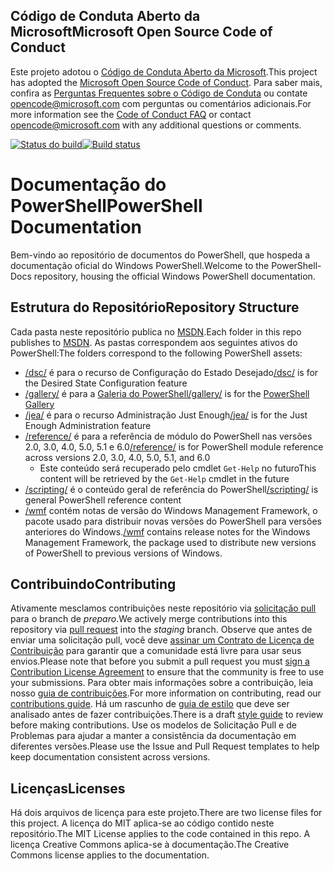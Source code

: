 ## <a name="microsoft-open-source-code-of-conduct"></a><span data-ttu-id="9946b-101">Código de Conduta Aberto da Microsoft</span><span class="sxs-lookup"><span data-stu-id="9946b-101">Microsoft Open Source Code of Conduct</span></span>

<span data-ttu-id="9946b-102">Este projeto adotou o [Código de Conduta Aberto da Microsoft](https://opensource.microsoft.com/codeofconduct/).</span><span class="sxs-lookup"><span data-stu-id="9946b-102">This project has adopted the [Microsoft Open Source Code of Conduct](https://opensource.microsoft.com/codeofconduct/).</span></span>
<span data-ttu-id="9946b-103">Para saber mais, confira as [Perguntas Frequentes sobre o Código de Conduta](https://opensource.microsoft.com/codeofconduct/faq/) ou contate [opencode@microsoft.com](mailto:opencode@microsoft.com) com perguntas ou comentários adicionais.</span><span class="sxs-lookup"><span data-stu-id="9946b-103">For more information see the [Code of Conduct FAQ](https://opensource.microsoft.com/codeofconduct/faq/) or contact [opencode@microsoft.com](mailto:opencode@microsoft.com) with any additional questions or comments.</span></span>

<span data-ttu-id="9946b-104">[![Status do build](https://ci.appveyor.com/api/projects/status/onshefxnc4g4pv87/branch/staging?svg=true)](https://ci.appveyor.com/project/PowerShell/powershell-docs/branch/staging)</span><span class="sxs-lookup"><span data-stu-id="9946b-104">[![Build status](https://ci.appveyor.com/api/projects/status/onshefxnc4g4pv87/branch/staging?svg=true)](https://ci.appveyor.com/project/PowerShell/powershell-docs/branch/staging)</span></span>

# <a name="powershell-documentation"></a><span data-ttu-id="9946b-105">Documentação do PowerShell</span><span class="sxs-lookup"><span data-stu-id="9946b-105">PowerShell Documentation</span></span>

<span data-ttu-id="9946b-106">Bem-vindo ao repositório de documentos do PowerShell, que hospeda a documentação oficial do Windows PowerShell.</span><span class="sxs-lookup"><span data-stu-id="9946b-106">Welcome to the PowerShell-Docs repository, housing the official Windows PowerShell documentation.</span></span> 

## <a name="repository-structure"></a><span data-ttu-id="9946b-107">Estrutura do Repositório</span><span class="sxs-lookup"><span data-stu-id="9946b-107">Repository Structure</span></span>
<span data-ttu-id="9946b-108">Cada pasta neste repositório publica no [MSDN](https://msdn.microsoft.com/en-us/powershell).</span><span class="sxs-lookup"><span data-stu-id="9946b-108">Each folder in this repo publishes to [MSDN](https://msdn.microsoft.com/en-us/powershell).</span></span> <span data-ttu-id="9946b-109">As pastas correspondem aos seguintes ativos do PowerShell:</span><span class="sxs-lookup"><span data-stu-id="9946b-109">The folders correspond to the following PowerShell assets:</span></span>
* <span data-ttu-id="9946b-110">[/dsc/](https://msdn.microsoft.com/en-us/powershell/dsc/) é para o recurso de Configuração do Estado Desejado</span><span class="sxs-lookup"><span data-stu-id="9946b-110">[/dsc/](https://msdn.microsoft.com/en-us/powershell/dsc/) is  for the Desired State Configuration feature</span></span>
* <span data-ttu-id="9946b-111">[/gallery/](https://msdn.microsoft.com/powershell/gallery) é para a [Galeria do PowerShell](https://www.powershellgallery.com/)</span><span class="sxs-lookup"><span data-stu-id="9946b-111">[/gallery/](https://msdn.microsoft.com/powershell/gallery) is for the [PowerShell Gallery](https://www.powershellgallery.com/)</span></span>
* <span data-ttu-id="9946b-112">[/jea/](https://msdn.microsoft.com/powershell/jea/) é para o recurso Administração Just Enough</span><span class="sxs-lookup"><span data-stu-id="9946b-112">[/jea/](https://msdn.microsoft.com/powershell/jea/) is for the Just Enough Administration feature</span></span>
* <span data-ttu-id="9946b-113">[/reference/](https://msdn.microsoft.com/powershell/reference/) é para a referência de módulo do PowerShell nas versões 2.0, 3.0, 4.0, 5.0, 5.1 e 6.0</span><span class="sxs-lookup"><span data-stu-id="9946b-113">[/reference/](https://msdn.microsoft.com/powershell/reference/) is for PowerShell module reference across versions 2.0, 3.0, 4.0, 5.0, 5.1, and 6.0</span></span>
  * <span data-ttu-id="9946b-114">Este conteúdo será recuperado pelo cmdlet `Get-Help` no futuro</span><span class="sxs-lookup"><span data-stu-id="9946b-114">This content will be retrieved by the `Get-Help` cmdlet in the future</span></span>
* <span data-ttu-id="9946b-115">[/scripting/](https://msdn.microsoft.com/en-us/powershell/scripting/) é o conteúdo geral de referência do PowerShell</span><span class="sxs-lookup"><span data-stu-id="9946b-115">[/scripting/](https://msdn.microsoft.com/en-us/powershell/scripting/) is general PowerShell reference content</span></span>
* <span data-ttu-id="9946b-116">[/wmf](https://msdn.microsoft.com/en-us/powershell/wmf/readme) contém notas de versão do Windows Management Framework, o pacote usado para distribuir novas versões do PowerShell para versões anteriores do Windows.</span><span class="sxs-lookup"><span data-stu-id="9946b-116">[/wmf](https://msdn.microsoft.com/en-us/powershell/wmf/readme) contains release notes for the Windows Management Framework, the package used to distribute new versions of PowerShell to previous versions of Windows.</span></span> 



## <a name="contributing"></a><span data-ttu-id="9946b-117">Contribuindo</span><span class="sxs-lookup"><span data-stu-id="9946b-117">Contributing</span></span>

<span data-ttu-id="9946b-118">Ativamente mesclamos contribuições neste repositório via [solicitação pull](https://help.github.com/articles/using-pull-requests/) para o branch de *preparo*.</span><span class="sxs-lookup"><span data-stu-id="9946b-118">We actively merge contributions into this repository via [pull request](https://help.github.com/articles/using-pull-requests/) into the *staging* branch.</span></span> <span data-ttu-id="9946b-119">Observe que antes de enviar uma solicitação pull, você deve [assinar um Contrato de Licença de Contribuição](https://cla.microsoft.com/) para garantir que a comunidade está livre para usar seus envios.</span><span class="sxs-lookup"><span data-stu-id="9946b-119">Please note that before you submit a pull request you must [sign a Contribution License Agreement](https://cla.microsoft.com/) to ensure that the community is free to use your submissions.</span></span>
<span data-ttu-id="9946b-120">Para obter mais informações sobre a contribuição, leia nosso [guia de contribuições](CONTRIBUTING.md).</span><span class="sxs-lookup"><span data-stu-id="9946b-120">For more information on contributing, read our [contributions guide](CONTRIBUTING.md).</span></span>
<span data-ttu-id="9946b-121">Há um rascunho de [guia de estilo](./STYLE.md) que deve ser analisado antes de fazer contribuições.</span><span class="sxs-lookup"><span data-stu-id="9946b-121">There is a draft [style guide](./STYLE.md) to review before making contributions.</span></span>
<span data-ttu-id="9946b-122">Use os modelos de Solicitação Pull e de Problemas para ajudar a manter a consistência da documentação em diferentes versões.</span><span class="sxs-lookup"><span data-stu-id="9946b-122">Please use the Issue and Pull Request templates to help keep documentation consistent across versions.</span></span> 

## <a name="licenses"></a><span data-ttu-id="9946b-123">Licenças</span><span class="sxs-lookup"><span data-stu-id="9946b-123">Licenses</span></span>

<span data-ttu-id="9946b-124">Há dois arquivos de licença para este projeto.</span><span class="sxs-lookup"><span data-stu-id="9946b-124">There are two license files for this project.</span></span> <span data-ttu-id="9946b-125">A licença do MIT aplica-se ao código contido neste repositório.</span><span class="sxs-lookup"><span data-stu-id="9946b-125">The MIT License applies to the code contained in this repo.</span></span>
<span data-ttu-id="9946b-126">A licença Creative Commons aplica-se à documentação.</span><span class="sxs-lookup"><span data-stu-id="9946b-126">The Creative Commons license applies to the documentation.</span></span> 

